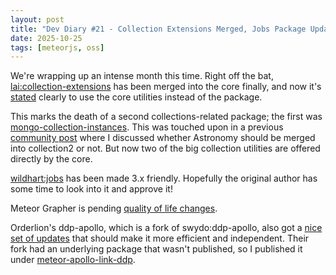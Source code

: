 ```yaml
---
layout: post
title: "Dev Diary #21 - Collection Extensions Merged, Jobs Package Update, and Apollo Improvements"
date: 2025-10-25
tags: [meteorjs, oss]
---
```


We're wrapping up an intense month this time. Right off the bat, [lai:collection-extensions](https://github.com/meteor/meteor/pull/13830) has been merged into the core finally, and now it's [stated](https://github.com/Meteor-Community-Packages/meteor-collection-extensions/commit/0d4bb5ab5f3f720be6f98f3ffa8fab3ed87aa58a) clearly to use the core utilities instead of the package.

This marks the death of a second collections-related package; the first was [mongo-collection-instances](https://github.com/Meteor-Community-Packages/mongo-collection-instances#warning). This was touched upon in a previous [community post](https://forums.meteor.com/t/collection2-future/61294) where I discussed whether Astronomy should be merged into collection2 or not. But now two of the big collection utilities are offered directly by the core.

[wildhart:jobs](https://github.com/wildhart/meteor.jobs/pull/31) has been made 3.x friendly. Hopefully the original author has some time to look into it and approve it!

Meteor Grapher is pending [quality of life changes](https://github.com/bhunjadi/grapher/pull/5/).

Orderlion's ddp-apollo, which is a fork of swydo:ddp-apollo, also got a [nice set of updates](https://github.com/orderlion/ddp-apollo/pull/1/commits/db66091212cae2cf7c459cbae011b3dc07142b1d) that should make it more efficient and independent. Their fork had an underlying package that wasn't published, so I published it under [meteor-apollo-link-ddp](https://www.npmjs.com/package/meteor-apollo-link-ddp).